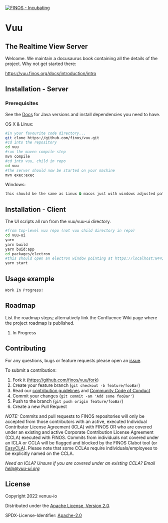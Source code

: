[![FINOS - Incubating](https://cdn.jsdelivr.net/gh/finos/contrib-toolbox@master/images/badge-incubating.svg)](https://community.finos.org/docs/governance/Software-Projects/stages/incubating)

# Vuu

## The Realtime View Server

Welcome. We maintain a docusaurus book containing all the details of the project. Why not get started there:

https://vuu.finos.org/docs/introduction/intro

## Installation - Server

### Prerequisites

See the [Docs](https://vuu.finos.org/docs/getting_started/developing) for Java versions and install dependencies you need to have.

OS X & Linux:

```sh
#In your favourite code directory...
git clone https://github.com/finos/vuu.git
#cd into the repository
cd vuu
#run the maven compile step
mvn compile
#cd into vuu, child in repo
cd vuu
#The server should now be started on your machine
mvn exec:exec
```

Windows:

```sh
this should be the same as Linux & macos just with windows adjusted paths
```

## Installation - Client

The UI scripts all run from the vuu/vuu-ui directory.

```sh
#from top-level vuu repo (not vuu child directory in repo)
cd vuu-ui
yarn
yarn build
yarn buid:app
cd packages/electron
#this should open an electron window pointing at https://localhost:8443/index.html
yarn start
```

## Usage example

```
Work In Progress!
```

## Roadmap

List the roadmap steps; alternatively link the Confluence Wiki page where the project roadmap is published.

1. In Progress

## Contributing

For any questions, bugs or feature requests please open an [issue](https://github.com/finos/vuu/issues).

To submit a contribution:

1. Fork it (<https://github.com/finos/vuu/fork>)
2. Create your feature branch (`git checkout -b feature/fooBar`)
3. Read our [contribution guidelines](.github/CONTRIBUTING.md) and [Community Code of Conduct](https://www.finos.org/code-of-conduct)
4. Commit your changes (`git commit -am 'Add some fooBar'`)
5. Push to the branch (`git push origin feature/fooBar`)
6. Create a new Pull Request

_NOTE:_ Commits and pull requests to FINOS repositories will only be accepted from those contributors with an active, executed Individual Contributor License Agreement (ICLA) with FINOS OR who are covered under an existing and active Corporate Contribution License Agreement (CCLA) executed with FINOS. Commits from individuals not covered under an ICLA or CCLA will be flagged and blocked by the FINOS Clabot tool (or [EasyCLA](https://community.finos.org/docs/governance/Software-Projects/easycla)). Please note that some CCLAs require individuals/employees to be explicitly named on the CCLA.

_Need an ICLA? Unsure if you are covered under an existing CCLA? Email [help@vuu-ui.org](mailto:help@vuu-ui.org)_

## License

Copyright 2022 venuu-io

Distributed under the [Apache License, Version 2.0](http://www.apache.org/licenses/LICENSE-2.0).

SPDX-License-Identifier: [Apache-2.0](https://spdx.org/licenses/Apache-2.0)
